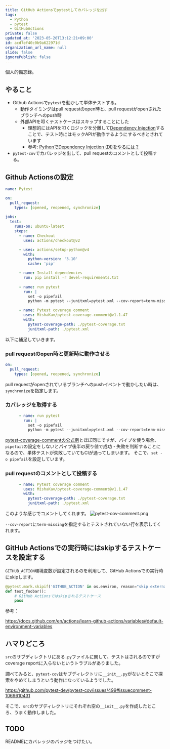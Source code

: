 ```yaml
---
title: GitHub Actionsでpytestしてカバレッジを出す
tags:
  - Python
  - pytest
  - GitHubActions
private: false
updated_at: '2023-05-20T13:12:21+09:00'
id: acd7ef40c0b9a622971d
organization_url_name: null
slide: false
ignorePublish: false
---
```

個人的備忘録。

## やること
- Github Actionsで`pytest`を動かして単体テストする。
  - 動作タイミングはpull requestのopen時と、pull requestがopenされたブランチへのpush時
  - 外部APIを叩くテストケースはスキップすることにした
    - 理想的にはAPIを叩くロジックを分離して[Dependency Injection](https://ja.wikipedia.org/wiki/%E4%BE%9D%E5%AD%98%E6%80%A7%E3%81%AE%E6%B3%A8%E5%85%A5)することで、テスト時にはモックAPIが動作するようにするべきとされています
    - 参考: [PythonでDependency Injection (DI)をやるには？](https://speakerdeck.com/shimakaze_soft/python-de-dependency-injection-di-woyaruniha)
- `pytest-cov`でカバレッジを出して、pull requestのコメントとして投稿する。

## Github Actionsの設定
```pytest.yaml
name: Pytest

on:
  pull_request:
    types: [opened, reopened, synchronize]
  
jobs:
  test:
    runs-on: ubuntu-latest
    steps:
      - name: Checkout
        uses: actions/checkout@v2

      - uses: actions/setup-python@v4
        with:
          python-version: '3.10' 
          cache: 'pip'

      - name: Install dependencies
        run: pip install -r devel-requirements.txt
      
      - name: run pytest
        run: |
          set -o pipefail
          python -m pytest --junitxml=pytest.xml --cov-report=term-missing --cov=src tests/ | tee pytest-coverage.txt

      - name: Pytest coverage comment
        uses: MishaKav/pytest-coverage-comment@v1.1.47
        with:
          pytest-coverage-path: ./pytest-coverage.txt
          junitxml-path: ./pytest.xml
```

以下に補足していきます。

### pull requestのopen時と更新時に動作させる
```yaml
on:
  pull_request:
    types: [opened, reopened, synchronize]
```
pull requestがopenされているブランチへのpushイベントで動かしたい時は、`synchronize`を指定します。

### カバレッジを取得する
```yaml
      - name: run pytest
        run: |
          set -o pipefail
          python -m pytest --junitxml=pytest.xml --cov-report=term-missing --cov=src tests/ | tee pytest-coverage.txt
```
[pytest-coverage-commentの公式例](https://github.com/marketplace/actions/pytest-coverage-comment#example-usage)とほぼ同じですが、パイプを使う場合、`pipefail`の設定をしないとパイプ後半の戻り値で成功・失敗を判断することになるので、単体テストが失敗していてもCIが通ってしまいます。
そこで、`set -o pipefail`を設定しています。

### pull requestのコメントとして投稿する
```yaml
      - name: Pytest coverage comment
        uses: MishaKav/pytest-coverage-comment@v1.1.47
        with:
          pytest-coverage-path: ./pytest-coverage.txt
          junitxml-path: ./pytest.xml
```
このような感じでコメントしてくれます。
![pytest-cov-comment.png](https://qiita-image-store.s3.ap-northeast-1.amazonaws.com/0/2703745/a515b99f-f575-7616-9dc9-31ca736134e8.png)

`--cov-report`に`term-missing`を指定するとテストされていない行を表示してくれます。



## GitHub Actionsでの実行時にはskipするテストケースを設定する
`GITHUB_ACTION`環境変数が設定されるのを利用して、GitHub Actionsでの実行時にskipします。

```python
@pytest.mark.skipif('GITHUB_ACTION' in os.environ, reason="skip external api call during CI")
def test_foobar():
    # GitHub Actionsではskipされるテストケース
    pass
```

参考：

https://docs.github.com/en/actions/learn-github-actions/variables#default-environment-variables

## ハマりどころ
`src`のサブディレクトリにある`.py`ファイルに関して、テストはされるのですがcoverage reportに入らないというトラブルがありました。

調べてみると、`pytest-cov`はサブディレクトリに`__init__.py`がないとそこで探索をやめてしまうという動作になっているようでした。

https://github.com/pytest-dev/pytest-cov/issues/499#issuecomment-1069610431

そこで、`src`のサブディレクトリにそれぞれ空の`__init__.py`を作成したところ、うまく動作しました。

## TODO
READMEにカバレッジのバッジをつけたい。

